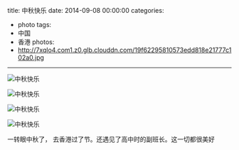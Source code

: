 title: 中秋快乐
date: 2014-09-08 00:00:00
categories:
- photo
tags:
- 中国
- 香港
photos:
- http://7xqlo4.com1.z0.glb.clouddn.com/19f62295810573edd818e21777c102a0.jpg
---

![中秋快乐](http://7xqlo4.com1.z0.glb.clouddn.com/3bdcd5b5a0e7c5b7dcf484622facef73.jpg)

![中秋快乐](http://7xqlo4.com1.z0.glb.clouddn.com/b6b4bda74157efb92d50055e0e3d25a0.jpg)

![中秋快乐](http://7xqlo4.com1.z0.glb.clouddn.com/d70992e4b412741d31f7f4fc6efc699d.jpg)

![中秋快乐](http://7xqlo4.com1.z0.glb.clouddn.com/3dcc3701ce3fbd380196e574eb26fa5e.jpg)

一转眼中秋了， 去香港过了节。还遇见了高中时的副班长。这一切都很美好